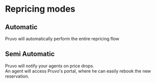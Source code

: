 # Repricing modes

## Automatic

Pruvo will automatically perform the entire repricing flow

## Semi Automatic

Pruvo will notify your agents on price drops.  
An agent will access Pruvo's portal, where he can easily rebook the new reservation.
